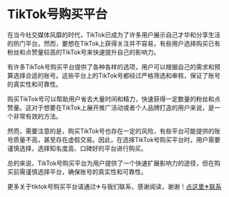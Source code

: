 # TikTok号购买平台

在当今社交媒体风靡的时代，TikTok已成为了许多用户展示自己才华和分享生活的热门平台。然而，要想在TikTok上获得关注并不容易，有些用户选择购买已有粉丝和点赞量较高的TikTok号来快速提升自己的影响力。

有许多TikTok号购买平台提供了各种各样的选项，用户可以根据自己的需求和预算选择合适的账号。这些平台上的TikTok号都经过严格筛选和审核，保证了账号的真实性和可靠性。

购买TikTok号可以帮助用户省去大量时间和精力，快速获得一定数量的粉丝和点赞量。这对于想要在TikTok上展开推广活动或者个人品牌打造的用户来说，是一个非常有效的方法。

然而，需要注意的是，购买TikTok号也存在一定的风险，有些平台可能提供的账号质量不高，甚至存在虚假交易。因此，在选择TikTok号购买平台时，用户需要谨慎选择，选择知名度高、口碑好的平台进行购买。

总的来说，TikTok号购买平台为用户提供了一个快速扩展影响力的途径，但在购买前需谨慎选择平台，确保账号的真实性和可靠性。

更多关于tiktok号购买平台请通过✈与我们联系，感谢阅读，谢谢！[点这里✈联系](https://www.k02.cc)